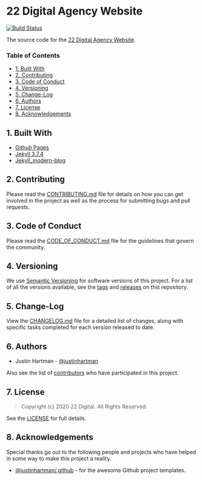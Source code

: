 # 22 Digital Agency Website

[![Build Status](https://travis-ci.org/22digital/22digital.ltd.svg?branch=master)](https://travis-ci.org/22digital/22digital.ltd)

The source code for the [22 Digital Agency Website][22digital].

### Table of Contents

- [1. Built With](#1-built-with)
- [2. Contributing](#2-contributing)
- [3. Code of Conduct](#3-code-of-conduct)
- [4. Versioning](#4-versioning)
- [5. Change-Log](#5-change-log)
- [6. Authors](#6-authors)
- [7. License](#7-license)
- [8. Acknowledgements](#8-acknowledgements)

## 1. Built With

- [Github Pages][pages]
- [Jekyll 3.7.4][jekyll]
- [Jekyll_modern-blog][theme]

## 2. Contributing

Please read the [CONTRIBUTING.md][CONTRIBUTING] file for details on how you
can get involved in the project as well as the process for submitting bugs
and pull requests.

## 3. Code of Conduct

Please read the [CODE_OF_CONDUCT.md][COC] file for the guidelines that govern
the community.

## 4. Versioning

We use [Semantic Versioning][semver] for software versions of this project.
For a list of all the versions available, see the [tags][tags] and
[releases][releases] on this repository.

## 5. Change-Log

View the [CHANGELOG.md][changelog] file for a detailed list of changes,
along with specific tasks completed for each version released to date.

## 6. Authors

- Justin Hartman - [@justinhartman][author-1]

Also see the list of [contributors][contribs] who have participated in this
project.

## 7. License

> Copyright (c) 2020 22 Digital. All Rights Reserved.

See the [LICENSE][license] for full details.

## 8. Acknowledgements

Special thanks go out to the following people and projects who have helped in
some way to make this project a reality.

- [@justinhartman/.github][.github] - for the awesome Github project templates.

[CONTRIBUTING]: CONTRIBUTING.md
[COC]: CODE_OF_CONDUCT.md
[license]: LICENSE
[changelog]: CHANGELOG.md
[semver]: http://semver.org
[tags]: https://github.com/22digital/22digital.ltd/tags
[releases]: https://github.com/22digital/22digital.ltd/releases
[contribs]: https://github.com/22digital/22digital.ltd/contributors
[author-1]: https://github.com/justinhartman
[.github]: https://github.com/justinhartman/.github
[22digital]: https://22digital.co.za
[pages]: https://pages.github.com/
[jekyll]: https://jekyllrb.com/
[theme]: https://github.com/inded/Jekyll_modern-blog
